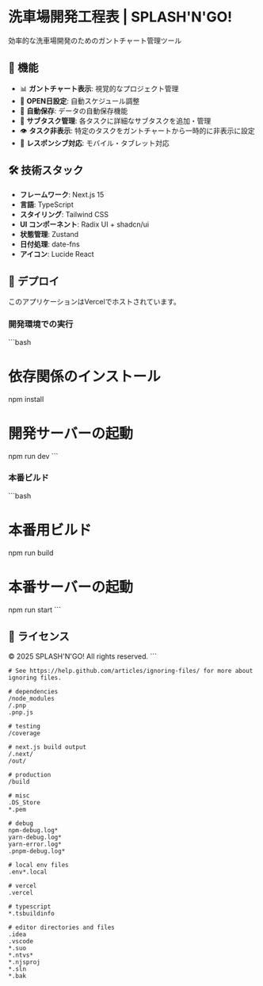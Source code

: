 # 洗車場開発工程表 | SPLASH'N'GO!

効率的な洗車場開発のためのガントチャート管理ツール

## 🚀 機能

- 📊 **ガントチャート表示**: 視覚的なプロジェクト管理
- 📅 **OPEN日設定**: 自動スケジュール調整
- 💾 **自動保存**: データの自動保存機能
- 📝 **サブタスク管理**: 各タスクに詳細なサブタスクを追加・管理
- 👁️ **タスク非表示**: 特定のタスクをガントチャートから一時的に非表示に設定
- 📱 **レスポンシブ対応**: モバイル・タブレット対応

## 🛠️ 技術スタック

- **フレームワーク**: Next.js 15
- **言語**: TypeScript
- **スタイリング**: Tailwind CSS
- **UI コンポーネント**: Radix UI + shadcn/ui
- **状態管理**: Zustand
- **日付処理**: date-fns
- **アイコン**: Lucide React

## 🚀 デプロイ

このアプリケーションはVercelでホストされています。

### 開発環境での実行

\`\`\`bash
# 依存関係のインストール
npm install

# 開発サーバーの起動
npm run dev
\`\`\`

### 本番ビルド

\`\`\`bash
# 本番用ビルド
npm run build

# 本番サーバーの起動
npm run start
\`\`\`

## 📄 ライセンス

© 2025 SPLASH'N'GO! All rights reserved.
\`\`\`

```text file=".gitignore"
# See https://help.github.com/articles/ignoring-files/ for more about ignoring files.

# dependencies
/node_modules
/.pnp
.pnp.js

# testing
/coverage

# next.js build output
/.next/
/out/

# production
/build

# misc
.DS_Store
*.pem

# debug
npm-debug.log*
yarn-debug.log*
yarn-error.log*
.pnpm-debug.log*

# local env files
.env*.local

# vercel
.vercel

# typescript
*.tsbuildinfo

# editor directories and files
.idea
.vscode
*.suo
*.ntvs*
*.njsproj
*.sln
*.bak
